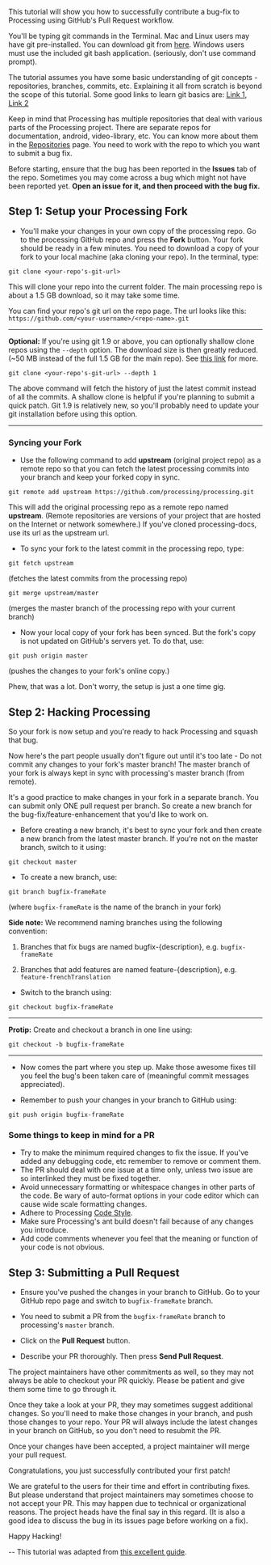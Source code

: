 This tutorial will show you how to successfully contribute a bug-fix to Processing using GitHub's Pull Request workflow.

You'll be typing git commands in the Terminal. Mac and Linux users may have git pre-installed. You can download git from [here](http://git-scm.com/downloads). Windows users must use the included git bash application. (seriously, don't use command prompt).

The tutorial assumes you have some basic understanding of git concepts - repositories, branches, commits, etc. Explaining it all from scratch is beyond the scope of this tutorial. Some good links to learn git basics are: [Link 1](http://git-scm.com/book/en/Getting-Started-Git-Basics), [Link 2](https://www.atlassian.com/git/tutorial/git-basics)

Keep in mind that Processing has multiple repositories that deal with various parts of the Processing project. There are separate repos for documentation, android, video-library, etc. You can know more about them in the [Repositories](https://github.com/processing/processing/wiki/Repositories) page. You need to work with the repo to which you want to submit a bug fix.

Before starting, ensure that the bug has been reported in the **Issues** tab of the repo. Sometimes you may come across a bug which might not have been reported yet. **Open an issue for it, and then proceed with the bug fix.**

## Step 1: Setup your Processing Fork

* You'll make your changes in your own copy of the processing repo. Go to the processing GitHub repo and press the **Fork** button. Your fork should be ready in a few minutes. You need to download a copy of your fork to your local machine (aka cloning your repo). In the terminal, type:

````
git clone <your-repo's-git-url>
````

This will clone your repo into the current folder. The main processing repo is about a 1.5 GB download, so it may take some time.

You can find your repo's git url on the repo page. The url looks like this: `https://github.com/<your-username>/<repo-name>.git`

***

**Optional:** If you're using git 1.9 or above, you can optionally shallow clone repos using the `--depth` option. The download size is then greatly reduced. (~50 MB instead of the full 1.5 GB for the main repo). See [this link](http://stackoverflow.com/questions/6941889/is-git-clone-depth-1-shallow-clone-more-useful-than-it-makes-out) for more.

````
git clone <your-repo's-git-url> --depth 1
````
The above command will fetch the history of just the latest commit instead of all the commits. A shallow clone is helpful if you're planning to submit a quick patch. Git 1.9 is relatively new, so you'll probably need to update your git installation before using this option.

***

### Syncing your Fork

* Use the following command to add **upstream** (original project repo) as a remote repo so that you can fetch the latest processing commits into your branch and keep your forked copy in sync.

````
git remote add upstream https://github.com/processing/processing.git
````

This will add the original processing repo as a remote repo named **upstream**. (Remote repositories are versions of your project that are hosted on the Internet or network somewhere.) If you've cloned processing-docs, use its url as the upstream url.

* To sync your fork to the latest commit in the processing repo, type:

````
git fetch upstream
````
(fetches the latest commits from the processing repo)

````
git merge upstream/master
````
(merges the master branch of the processing repo with your current branch)

* Now your local copy of your fork has been synced. But the fork's copy is not updated on GitHub's servers yet. To do that, use:

````
git push origin master
````

(pushes the changes to your fork's online copy.)

Phew, that was a lot. Don't worry, the setup is just a one time gig.

## Step 2: Hacking Processing

So your fork is now setup and you're ready to hack Processing and squash that bug.

Now here's the part people usually don't figure out until it's too late - Do not commit any changes to your fork's master branch! The master branch of your fork is always kept in sync with processing's master branch (from remote). 

It's a good practice to make changes in your fork in a separate branch. You can submit only ONE pull request per branch. So create a new branch for the bug-fix/feature-enhancement that you'd like to work on.

* Before creating a new branch, it's best to sync your fork and then create a new branch from the latest master branch. If you're not on the master branch, switch to it using:

````
git checkout master
````

* To create a new branch, use: 

````
git branch bugfix-frameRate
````
(where `bugfix-frameRate` is the name of the branch in your fork)


**Side note:** We recommend naming branches using the following convention:

1. Branches that fix bugs are named bugfix-{description}, e.g. `bugfix-frameRate`

2. Branches that add features are named feature-{description}, e.g. `feature-frenchTranslation`

* Switch to the branch using: 

````
git checkout bugfix-frameRate
````

***

**Protip:** Create and checkout a branch in one line using:

````
git checkout -b bugfix-frameRate
````

***

* Now comes the part where you step up. Make those awesome fixes till you feel the bug's been taken care of (meaningful commit messages appreciated).

* Remember to push your changes in your branch to GitHub using: 

````
git push origin bugfix-frameRate
````

### Some things to keep in mind for a PR

* Try to make the minimum required changes to fix the issue. If you've added any debugging code, etc remember to remove or comment them.
* The PR should deal with one issue at a time only, unless two issue are so interlinked they must be fixed together.
* Avoid unnecessary formatting or whitespace changes in other parts of the code. Be wary of auto-format options in your code editor which can cause wide scale formatting changes.
* Adhere to Processing [Code Style](https://github.com/processing/processing/wiki/Style-Guidelines).
* Make sure Processing's ant build doesn't fail because of any changes you introduce.
* Add code comments whenever you feel that the meaning or function of your code is not obvious.

## Step 3: Submitting a Pull Request

* Ensure you've pushed the changes in your branch to GitHub. Go to your GitHub repo page and switch to `bugfix-frameRate` branch.

* You need to submit a PR from the `bugfix-frameRate` branch to processing's `master` branch. 

* Click on the **Pull Request** button.

* Describe your PR thoroughly. Then press **Send Pull Request**. 

The project maintainers have other commitments as well, so they may not always be able to checkout your PR quickly. Please be patient and give them some time to go through it.

Once they take a look at your PR, they may sometimes suggest additional changes. So you'll need to make those changes in your branch, and push those changes to your repo. Your PR will always include the latest changes in your branch on GitHub, so you don't need to resubmit the PR.

Once your changes have been accepted, a project maintainer will merge your pull request.

Congratulations, you just successfully contributed your first patch!

We are grateful to the users for their time and effort in contributing fixes. But please understand that project maintainers may sometimes choose to not accept your PR. This may happen due to technical or organizational reasons. The project heads have the final say in this regard. (It is also a good idea to discuss the bug in its issues page before working on a fix).

Happy Hacking!

--
This tutorial was adapted from [this excellent guide](https://gun.io/blog/how-to-github-fork-branch-and-pull-request/).